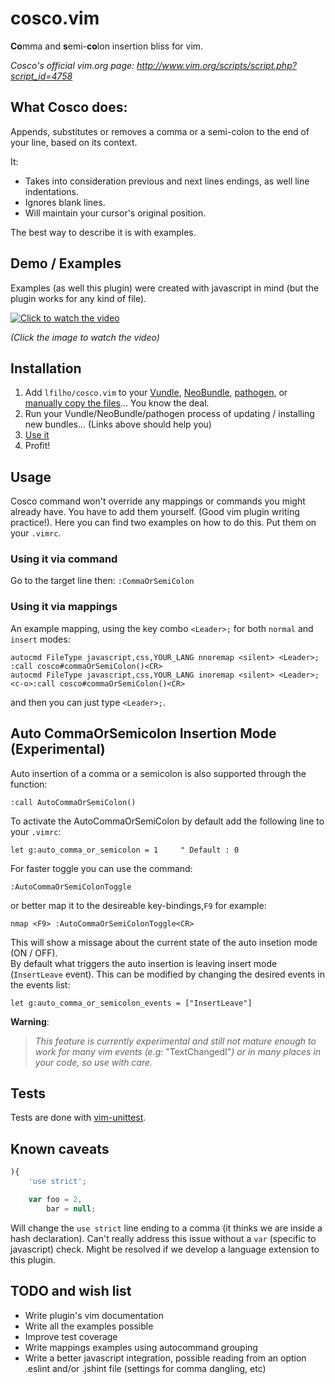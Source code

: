 cosco.vim
=========

**Co**mma and **s**emi-**co**lon insertion bliss for vim.

*Cosco's official vim.org page: http://www.vim.org/scripts/script.php?script_id=4758*

## What Cosco does:

Appends, substitutes or removes a comma or a semi-colon to the end of your line, based on its context.

It:

* Takes into consideration previous and next lines endings, as well line indentations.
* Ignores blank lines.
* Will maintain your cursor's original position.

The best way to describe it is with examples.

## Demo / Examples

Examples (as well this plugin) were created with javascript in mind (but the plugin works for any kind of file).

[![Click to watch the video](http://img.youtube.com/vi/xCSjdqf8sOY/0.jpg)](http://www.youtube.com/watch?v=xCSjdqf8sOY)

*(Click the image to watch the video)*

## Installation

1. Add `lfilho/cosco.vim` to your [Vundle](https://github.com/gmarik/vundle), [NeoBundle](https://github.com/Shougo/neobundle.vim), [pathogen](https://github.com/tpope/vim-pathogen), or [manually copy the files](http://superuser.com/a/404820)... You know the deal.
2. Run your Vundle/NeoBundle/pathogen process of updating / installing new bundles... (Links above should help you)
3. [Use it](#usage)
4. Profit!

## Usage

Cosco command won't override any mappings or commands you might already have. You have to add them yourself. (Good vim plugin writing practice!).
Here you can find two examples on how to do this. Put them on your `.vimrc`.

### Using it via command
Go to the target line then: `:CommaOrSemiColon`

### Using it via mappings

An example mapping, using the key combo `<Leader>;` for both `normal` and `insert` modes:

```VimL
autocmd FileType javascript,css,YOUR_LANG nnoremap <silent> <Leader>; :call cosco#commaOrSemiColon()<CR>
autocmd FileType javascript,css,YOUR_LANG inoremap <silent> <Leader>; <c-o>:call cosco#commaOrSemiColon()<CR>
```

and then you can just type `<Leader>;`.

## Auto CommaOrSemicolon Insertion Mode (Experimental)

Auto insertion of a comma or a semicolon is also supported through the function:

```vim
:call AutoCommaOrSemiColon()
```
To activate the AutoCommaOrSemiColon by default add the following line to your `.vimrc`:

```vim
let g:auto_comma_or_semicolon = 1     " Default : 0
```

For faster toggle you can use the command:

```vim
:AutoCommaOrSemiColonToggle
```
or better map it to the desireable key-bindings,`F9` for example:

```vim
nmap <F9> :AutoCommaOrSemiColonToggle<CR>
```
This will show a missage about the current state of the auto insetion mode (ON / OFF).  
By default what triggers the auto insertion is leaving insert mode (`InsertLeave` event). This can be modified by changing the desired events in the events list:

```vim
let g:auto_comma_or_semicolon_events = ["InsertLeave"]
```
__**Warning**__:

> *This feature is currently experimental and still not mature enough to work for many vim events (e.g:* "TextChangedI"*) or in many places in your code, so use with care.*

## Tests

Tests are done with [vim-unittest](https://github.com/h1mesuke/vim-unittest).

## Known caveats

```javascript
){
    'use strict';

    var foo = 2,
        bar = null;
```

Will change the `use strict` line ending to a comma (it thinks we are inside a hash declaration). Can't really address this issue without a `var` (specific to javascript) check. Might be resolved if we develop a language extension to this plugin.

## TODO and wish list

* Write plugin's vim documentation
* Write all the examples possible
* Improve test coverage
* Write mappings examples using autocommand grouping
* Write a better javascript integration, possible reading from an option .eslint and/or .jshint file (settings for comma dangling, etc)
